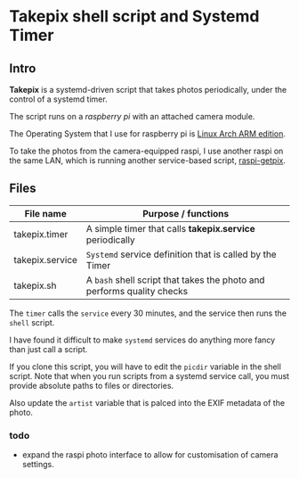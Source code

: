 <!--- readme.md
created 25 September 2016 (because of an effective little nag banner in github).
-->

# Takepix shell script and Systemd Timer

## Intro
**Takepix** is a systemd-driven script that takes photos periodically, under the control of a systemd timer.

The script runs on a *raspberry pi* with an attached camera module.

The Operating System that I use for raspberry pi is [Linux Arch ARM edition](https://archlinuxarm.org).

To take the photos from the camera-equipped raspi, I use another raspi on the same LAN, which is running another service-based script, [raspi-getpix](https://github.com/F3RR3T/raspi-getpix).

## Files

File name | Purpose / functions
----------|--------------------
takepix.timer|A simple timer that calls **takepix.service** periodically
takepix.service| `Systemd` service definition that is called by the Timer 
takepix.sh|A `bash` shell script that takes the photo and performs quality checks

The `timer` calls the `service` every 30 minutes, and the service then runs the `shell` script.

I have found it difficult to make `systemd` services do anything more fancy than just call a script. 

If you clone this script, you will have to edit the `picdir` variable in the shell script. Note that when you run scripts from a systemd service call, you must provide absolute paths to files or directories.

Also update the `artist` variable that is palced into the EXIF metadata of the photo.

### todo

- expand the raspi photo interface to allow for customisation of camera settings.

